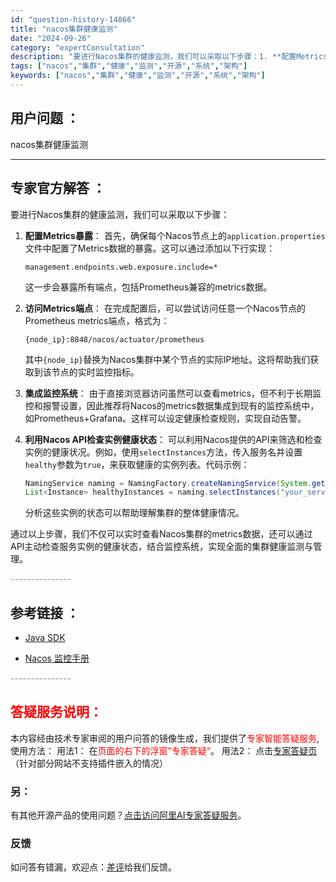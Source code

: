 ```yaml
---
id: "question-history-14866"
title: "nacos集群健康监测"
date: "2024-09-26"
category: "expertConsultation"
description: "要进行Nacos集群的健康监测，我们可以采取以下步骤：1. **配置Metrics暴露**：   首先，确保每个Nacos节点上的`application.properties`文件中配置了Metrics数据的暴露。这可以通过添加以下行实现：   ```   management.endpoints"
tags: ["nacos","集群","健康","监测","开源","系统","架构"]
keywords: ["nacos","集群","健康","监测","开源","系统","架构"]
---
```


## 用户问题 ： 
 nacos集群健康监测  

---------------
## 专家官方解答 ：

要进行Nacos集群的健康监测，我们可以采取以下步骤：

1. **配置Metrics暴露**：
   首先，确保每个Nacos节点上的`application.properties`文件中配置了Metrics数据的暴露。这可以通过添加以下行实现：
   ```
   management.endpoints.web.exposure.include=*
   ```
   这一步会暴露所有端点，包括Prometheus兼容的metrics数据。

2. **访问Metrics端点**：
   在完成配置后，可以尝试访问任意一个Nacos节点的Prometheus metrics端点，格式为：
   ```
   {node_ip}:8848/nacos/actuator/prometheus
   ```
   其中`{node_ip}`替换为Nacos集群中某个节点的实际IP地址。这将帮助我们获取到该节点的实时监控指标。

3. **集成监控系统**：
   由于直接浏览器访问虽然可以查看metrics，但不利于长期监控和报警设置，因此推荐将Nacos的metrics数据集成到现有的监控系统中，如Prometheus+Grafana。这样可以设定健康检查规则，实现自动告警。

4. **利用Nacos API检查实例健康状态**：
   可以利用Nacos提供的API来筛选和检查实例的健康状况。例如，使用`selectInstances`方法，传入服务名并设置`healthy`参数为`true`，来获取健康的实例列表。代码示例：
   ```java
   NamingService naming = NamingFactory.createNamingService(System.getProperty("serveAddr"));
   List<Instance> healthyInstances = naming.selectInstances("your_service_name", true);
   ```
   分析这些实例的状态可以帮助理解集群的整体健康情况。

通过以上步骤，我们不仅可以实时查看Nacos集群的metrics数据，还可以通过API主动检查服务实例的健康状态，结合监控系统，实现全面的集群健康监测与管理。


<font color="#949494">---------------</font> 


## 参考链接 ：

* [Java SDK](https://nacos.io/docs/latest/guide/user/sdk)
 
 * [Nacos 监控手册](https://nacos.io/docs/latest/guide/admin/monitor-guide)


 <font color="#949494">---------------</font> 
 


## <font color="#FF0000">答疑服务说明：</font> 

本内容经由技术专家审阅的用户问答的镜像生成，我们提供了<font color="#FF0000">专家智能答疑服务</font>,使用方法：
用法1： 在<font color="#FF0000">页面的右下的浮窗”专家答疑“</font>。
用法2： 点击[专家答疑页](https://answer.opensource.alibaba.com/docs/intro)（针对部分网站不支持插件嵌入的情况）
### 另：


有其他开源产品的使用问题？[点击访问阿里AI专家答疑服务](https://answer.opensource.alibaba.com/docs/intro)。
### 反馈
如问答有错漏，欢迎点：[差评](https://ai.nacos.io/user/feedbackByEnhancerGradePOJOID?enhancerGradePOJOId=14891)给我们反馈。
